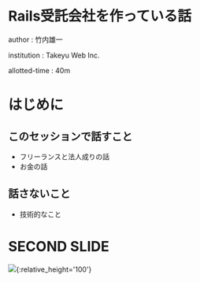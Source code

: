 # Rails受託会社を作っている話

author
:  竹内雄一

institution
:  Takeyu Web Inc.

allotted-time
:  40m

# はじめに

## このセッションで話すこと

- フリーランスと法人成りの話
- お金の話

## 話さないこと

- 技術的なこと

# SECOND SLIDE

![](https://raw.github.com/rabbit-shocker/rabbit/master/sample/lavie.png){:relative_height='100'}
